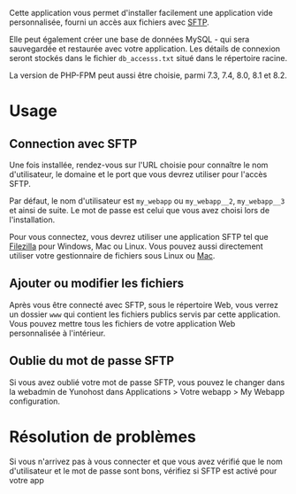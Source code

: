 Cette application vous permet d'installer facilement une application vide personnalisée, fourni un accès aux fichiers avec [SFTP](https://yunohost.org/fr/filezilla).

Elle peut également créer une base de données MySQL - qui sera sauvegardée et restaurée avec votre application. Les détails de connexion seront stockés dans le fichier `db_accesss.txt` situé dans le répertoire racine.

La version de PHP-FPM peut aussi être choisie, parmi 7.3, 7.4, 8.0, 8.1 et 8.2.

# Usage

## Connection avec SFTP

Une fois installée, rendez-vous sur l'URL choisie pour connaître le nom d'utilisateur, le domaine et le port que vous devrez utiliser pour l'accès SFTP. 

Par défaut, le nom d'utilisateur est `my_webapp` ou `my_webapp__2`, `my_webapp__3` et ainsi de suite. Le mot de passe est celui que vous avez choisi lors de l'installation. 

Pour vous connectez, vous devrez utiliser une application SFTP tel que [Filezilla](https://filezilla-project.org/) pour Windows, Mac ou Linux. Vous pouvez aussi directement utiliser votre gestionnaire de fichiers sous Linux ou [Mac](https://support.apple.com/guide/mac-help/connect-mac-shared-computers-servers-mchlp1140/mac).

## Ajouter ou modifier les fichiers

Après vous être connecté avec SFTP, sous le répertoire Web, vous verrez un dossier `www` qui contient les fichiers publics servis par cette application. Vous pouvez mettre tous les fichiers de votre application Web personnalisée à l'intérieur.

## Oublie du mot de passe SFTP

Si vous avez oublié votre mot de passe SFTP, vous pouvez le changer dans la webadmin de Yunohost dans Applications > Votre webapp > My Webapp configuration.

# Résolution de problèmes

Si vous n'arrivez pas à vous connecter et que vous avez vérifié que le nom d'utilisateur et le mot de passe sont bons, vérifiez si SFTP est activé pour votre app
